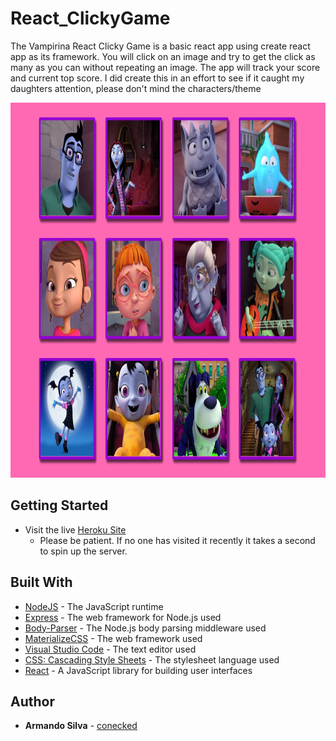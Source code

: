 # React_ClickyGame

The Vampirina React Clicky Game is a basic react app using create react app as its framework. You will click on an image and try to get the click as many as you can without repeating an image. The app will track your score and current top score. I did create this in an effort to see if it caught my daughters attention, please don't mind the characters/theme

<p align="center">
  <img width="600" height="600" src="/public/images/clickyGame.png">
</p>

## Getting Started

* Visit the live [Heroku Site](https://morning-taiga-62467.herokuapp.com/)
    * Please be patient. If no one has visited it recently it takes a second to spin up the server.

## Built With

* [NodeJS](https://nodejs.org/en/) - The JavaScript runtime
* [Express](https://github.com/expressjs/express) - The web framework for Node.js used
* [Body-Parser](https://github.com/expressjs/body-parser) - The Node.js body parsing middleware used
* [MaterializeCSS](https://materializecss.com/) - The web framework used
* [Visual Studio Code](https://code.visualstudio.com/) - The text editor used
* [CSS: Cascading Style Sheets](https://developer.mozilla.org/en-US/docs/Web/CSS) - The stylesheet language used
* [React](https://reactjs.org/) - A JavaScript library for building user interfaces

## Author

* **Armando Silva** - [conecked](https://conecked.github.io)
